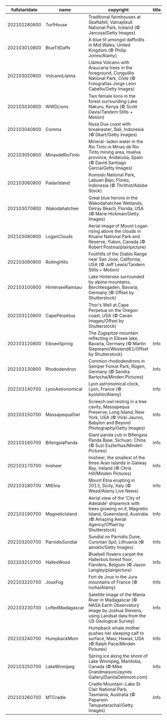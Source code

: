 |fullstartdate|name|copyright|title|image|
|--|--|--|--|--|
202102280800|TurfHouse|Traditional farmhouses at Skaftafell, Vatnajökull National Park, Iceland (© Jarcosa/Getty Images)||![](/en-AU/2021/03/202102280800TurfHouse.jpg)|
202103010800|BlueTitDaffs|A blue tit amongst daffodils in Mid Wales, United Kingdom (© Philip Jones/Alamy)||![](/en-AU/2021/03/202103010800BlueTitDaffs.jpg)|
202103020800|VolcanoLlaima|Llaima Volcano with Araucaria trees in the foreground, Conguillío National Park, Chile (© Fotografías Jorge León Cabello/Getty Images)||![](/en-AU/2021/03/202103020800VolcanoLlaima.jpg)|
202103030800|WWDLions|Two female lions in the forest surrounding Lake Nakuru, Kenya (© Scott Davis/Tandem Stills + Motion)||![](/en-AU/2021/03/202103030800WWDLions.jpg)|
202103040800|Comma|Nusa Dua coast with breakwater, Bali, Indonesia (© Dkart/Getty Images)||![](/en-AU/2021/03/202103040800Comma.jpg)|
202103050800|MinasdeRioTinto|Mineral-laden water in the Rio Tinto in Minas de Rio Tinto mining area, Huelva province, Andalusia, Spain (© David Santiago Garcia/Getty Images)||![](/en-AU/2021/03/202103050800MinasdeRioTinto.jpg)|
202103060800|PadarIsland|Komodo National Park, Labuan Bajo, Flores, Indonesia (© Thrithot/Adobe Stock)||![](/en-AU/2021/03/202103060800PadarIsland.jpg)|
202103070800|Wakodahatchee|Great blue herons in the Wakodahatchee Wetlands, Delray Beach, Florida, USA (© Marie Hickman/Getty Images)||![](/en-AU/2021/03/202103070800Wakodahatchee.jpg)|
202103080800|LoganClouds|Aerial image of Mount Logan rising above the clouds in Kluane National Park and Reserve, Yukon, Canada (© Robert Postma/plainpicture)||![](/en-AU/2021/03/202103080800LoganClouds.jpg)|
202103090800|RollingHills|Foothills of the Diablo Range near San Jose, California, USA (© Jeff Lewis/Tandem Stills + Motion)||![](/en-AU/2021/03/202103090800RollingHills.jpg)|
202103100800|HinterseeRamsau|Lake Hintersee surrounded by alpine mountains, Berchtesgaden, Bavaria, Germany (© Offset by Shutterstock)||![](/en-AU/2021/03/202103100800HinterseeRamsau.jpg)|
202103110800|CapePerpetua|Thor's Well at Cape Perpetua on the Oregon coast, USA (© Cavan Images/Offset by Shutterstock)||![](/en-AU/2021/03/202103110800CapePerpetua.jpg)|
202103120800|EibseeSpring|The Zugspitze mountain reflecting in Eibsee lake, Bavaria, Germany (© Martin Siepmann/Westend61/Offset by Shutterstock)|Info|![](/en-AU/2021/03/202103120800EibseeSpring.jpg)|
202103130800|Rhododendron|Common rhododendrons in Semper Forest Park, Rügen, Germany (© Sandra Bartocha/Minden Pictures)|Info|![](/en-AU/2021/03/202103130800Rhododendron.jpg)|
202103140700|LyonAstronomical|Lyon astronomical clock, Lyon, France (© kyolshin/Alamy)|Info|![](/en-AU/2021/03/202103140700LyonAstronomical.jpg)|
202103150700|MassapequaOwl|Screech owl resting in a tree cavity, Massapequa Preserve, Long Island, New York, USA (© Vicki Jauron, Babylon and Beyond Photography/Getty Images)|Info|![](/en-AU/2021/03/202103150700MassapequaOwl.jpg)|
202103160700|BifengxiaPanda|Giant panda cub in Bifengxia Panda Base, Sichuan, China (© Suzi Eszterhas/Minden Pictures)|Info|![](/en-AU/2021/03/202103160700BifengxiaPanda.jpg)|
202103170700|Inisheer|Inisheer, the smallest of the three Aran Islands in Galway Bay, Ireland (© Chris Hill/Minden Pictures)|Info|![](/en-AU/2021/03/202103170700Inisheer.jpg)|
202103180700|MtEtna|Mount Etna erupting in 2013, Sicily, Italy (© Wead/Alamy Live News)|Info|![](/en-AU/2021/03/202103180700MtEtna.jpg)|
202103190700|MagneticIsland|Aerial view of the 'City of Adelaide' shipwreck with trees growing on it, Magnetic Island, Queensland, Australia (© Amazing Aerial Agency/Offset by Shutterstock)|Info|![](/en-AU/2021/03/202103190700MagneticIsland.jpg)|
202103200700|ParnidisSundial|Sundial on Parnidis Dune, Curonian Spit, Lithuania (© amoklv/Getty Images)|Info|![](/en-AU/2021/03/202103200700ParnidisSundial.jpg)|
202103210700|HallesWood|Bluebell flowers carpet the Hallerbos forest floor, Flanders, Belgium (© Jason Langley/plainpicture)|Info|![](/en-AU/2021/03/202103210700HallesWood.jpg)|
202103220700|JouxFog|Fort de Joux in the Jura mountains of France (© Ivoha/Alamy)|Info|![](/en-AU/2021/03/202103220700JouxFog.jpg)|
202103230700|LoftedMadagascar|Satellite image of the Mania River in Madagascar (© NASA Earth Observatory image by Joshua Stevens, using Landsat data from the US Geological Survey)|Info|![](/en-AU/2021/03/202103230700LoftedMadagascar.jpg)|
202103240700|HumpbackMom|Humpback whale mother pushes her sleeping calf to surface, Maui, Hawaii, USA (© Ralph Pace/Minden Pictures)|Info|![](/en-AU/2021/03/202103240700HumpbackMom.jpg)|
202103250700|LakeWinnipeg|Spring ice along the shore of Lake Winnipeg, Manitoba, Canada (© Mike Grandmaison/Jaynes Gallery/DanitaDelimont.com)|Info|![](/en-AU/2021/03/202103250700LakeWinnipeg.jpg)|
202103260700|MTCradle|Cradle Mountain-Lake St Clair National Park, Tasmania, Australia (© Paparwin Tanupatarachai/Getty Images)|Info|![](/en-AU/2021/03/202103260700MTCradle.jpg)|
